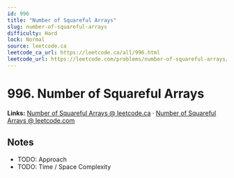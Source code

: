 ```yaml
--- 
id: 996
title: "Number of Squareful Arrays"
slug: number-of-squareful-arrays
difficulty: Hard
lock: Normal
source: leetcode.ca
leetcode_ca_url: https://leetcode.ca/all/996.html
leetcode_url: https://leetcode.com/problems/number-of-squareful-arrays/
---
```


# 996. Number of Squareful Arrays

**Links:** [Number of Squareful Arrays @ leetcode.ca](https://leetcode.ca/all/996.html) · [Number of Squareful Arrays @ leetcode.com](https://leetcode.com/problems/number-of-squareful-arrays/)

## Notes
- TODO: Approach
- TODO: Time / Space Complexity
